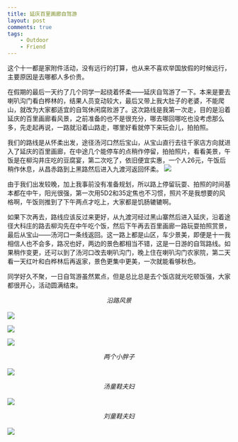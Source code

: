 ```yaml
--- 
title: 延庆百里画廊自驾游
layout: post
comments: true
tags: 
    - Outdoor
    - Friend
---
```

这个十一都是家附件活动，没有远行的打算，也从来不喜欢举国放假的时候远行，主要原因是去哪都人多价贵。

在假期的最后一天约了几个同学一起绕着怀柔——延庆自驾游了一下。本来是要去喇叭沟门看白桦林的，结果人员变动较大，最后又带上我大肚子的老婆，不能爬山，就改为大家都适宜的自驾休闲腐败游了。这次路线是我第一次走，目的是沿着延庆的百里画廊看风景，之前准备的也不是很充分，哪去哪回哪吃也没考虑那么多，先走起再说，一路就沿着山路走，哪里好看就停下来玩会儿，拍拍照。

我们的路线是从怀柔出发，途径汤河口然后宝山，从宝山直行去往千家店方向就进入了延庆的百里画廊，在中途几个能停车的点稍作停留，拍拍照片，看看美景，午饭是在柳沟井庄吃的豆腐宴，第二次吃了，依旧便宜实惠，一个人26元，午饭后稍作休息，从昌赤路到上黑路然后进入九渡河返回怀柔。
![](/img/2014/10-7/1/4.JPG)

由于我们出发较晚，加上我事前没有准备规划，所以路上停留玩耍、拍照的时间基本都在中午，阳光很强，第一次用5D2和35定焦也不习惯，照片不是我想要的风格啊，午饭则推到了下午两点才吃上，大家都是饥肠辘辘啊。

如果下次再去，路线应该反过来更好，从九渡河经过黑山寨然后进入延庆，沿着途径大科庄的路去柳沟先在中午吃个饭，然后下午再去百里画廊一路玩耍拍照赏景，最后从宝山——汤河口一条线返回。这一路上都是山区，车少景美，即便是十一我相信人也不会多，路况也好，两边的景色都相当不错，这是一日游的自驾路线。如果稍作变更，还可以到了汤河口改去喇叭沟门，晚上住在喇叭沟门农家院，第二天看一天红叶和白桦林后再返家，景色更集中更美，一次就能看够秋色。

同学好久不聚，一日自驾游虽然累点，但是总比总是去个饭店就光吃顿饭强，大家都很开心，活动圆满结束。

*<center>沿路风景</center>*  
![](/img/2014/10-7/1/1.JPG)

![](/img/2014/10-7/1/2.JPG)

![](/img/2014/10-7/1/3.JPG)

*<center>两个小胖子</center>*  
![](/img/2014/10-7/1/5.JPG)

*<center>汤童鞋夫妇</center>*  
![](/img/2014/10-7/1/6.JPG)

*<center>刘童鞋夫妇</center>*  
![](/img/2014/10-7/1/7.JPG)

